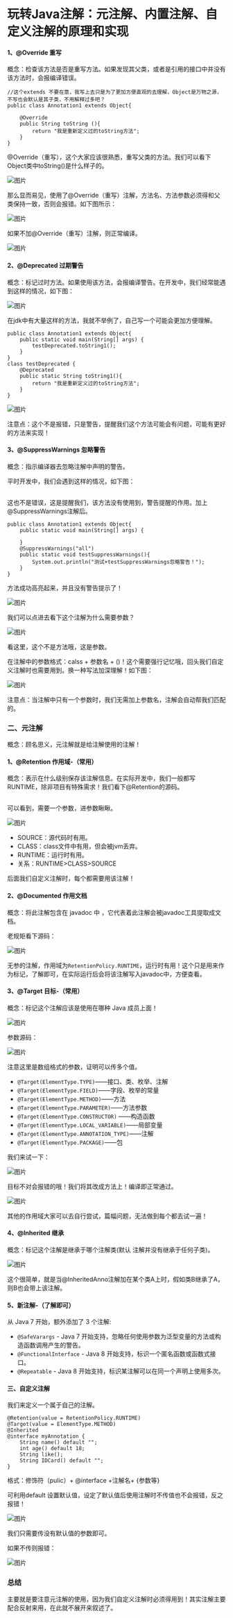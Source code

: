 # 玩转Java注解：元注解、内置注解、自定义注解的原理和实现



#### 1、@Override 重写

概念：检查该方法是否是重写方法。如果发现其父类，或者是引用的接口中并没有该方法时，会报编译错误。

```
//这个extends 不要在意，我写上去只是为了更加方便直观的去理解，Object是万物之源，不写也会默认是其子类，不用解释过多吧？
public class Annotation1 extends Object{

    @Override
    public String toString (){
        return "我是重新定义过的toString方法";
    }
}
```

@Override（重写），这个大家应该很熟悉，重写父类的方法。我们可以看下Object类中toString()是什么样子的。

![图片](https://mmbiz.qpic.cn/mmbiz_png/eQPyBffYbud9C0eVziaLd0OF93vvfW790iajnxys5LibynbLUQoPfDC9jFvjfSjuD7bskX48cSLQOSmC8lCHk24KA/640?wx_fmt=png&wxfrom=5&wx_lazy=1&wx_co=1)

那么显而易见，使用了@Override（重写）注解，方法名、方法参数必须得和父类保持一致，否则会报错。如下图所示：

![图片](https://mmbiz.qpic.cn/mmbiz_png/eQPyBffYbud9C0eVziaLd0OF93vvfW790hDdZAJJw7C8CWPn64ooiagyB1WricicR6lo2Hy8nUr4dibHnsh9WsMteqA/640?wx_fmt=png&wxfrom=5&wx_lazy=1&wx_co=1)

如果不加@Override（重写）注解，则正常编译。

![图片](https://mmbiz.qpic.cn/mmbiz_png/eQPyBffYbud9C0eVziaLd0OF93vvfW7905CRaHlqk1cWFjSWG5u2pVGDickjuA1EoHicEvwlYOIibrah7lprcKga6A/640?wx_fmt=png&wxfrom=5&wx_lazy=1&wx_co=1)

#### 2、@Deprecated 过期警告

概念：标记过时方法。如果使用该方法，会报编译警告。在开发中，我们经常能遇到这样的情况，如下图：

![图片](https://mmbiz.qpic.cn/mmbiz_png/eQPyBffYbud9C0eVziaLd0OF93vvfW790hJSq1bMHbhcrtGvdKcUzWEntLOE76qLia28XIn6IdXzA92xUFAAs03w/640?wx_fmt=png&wxfrom=5&wx_lazy=1&wx_co=1)

在jdk中有大量这样的方法，我就不举例了，自己写一个可能会更加方便理解。

```
public class Annotation1 extends Object{
    public static void main(String[] args) {
        testDeprecated.toString1();
    }
}
class testDeprecated {
    @Deprecated
    public static String toString1(){
        return "我是重新定义过的toString方法";
    }
}
```

![图片](https://mmbiz.qpic.cn/mmbiz_png/eQPyBffYbud9C0eVziaLd0OF93vvfW790XRGBSElzQmmSXfic7dDNAD5NACALyaJrTm7OjswBSYwJH98c2DMgL6Q/640?wx_fmt=png&wxfrom=5&wx_lazy=1&wx_co=1)

注意点：这个不是报错，只是警告，提醒我们这个方法可能会有问题，可能有更好的方法来实现！

#### 3、@SuppressWarnings 忽略警告

概念：指示编译器去忽略注解中声明的警告。

平时开发中，我们会遇到这样的情况，如下图：

![图片](data:image/gif;base64,iVBORw0KGgoAAAANSUhEUgAAAAEAAAABCAYAAAAfFcSJAAAADUlEQVQImWNgYGBgAAAABQABh6FO1AAAAABJRU5ErkJggg==)

这也不是错误，这是提醒我们，该方法没有使用到，警告提醒的作用。加上@SuppressWarnings注解后。

```
public class Annotation1 extends Object{
    public static void main(String[] args) {

    }
    @SuppressWarnings("all")
    public static void testSuppressWarnings(){
        System.out.println("测试+testSuppressWarnings忽略警告！");
    }
}
```

方法成功高亮起来，并且没有警告提示了！

![图片](https://mmbiz.qpic.cn/mmbiz_png/eQPyBffYbud9C0eVziaLd0OF93vvfW790PIxJXicTUJkW4TWZklUPnOj0ErFHF0rv52JG3xh3a5nKG6NgkaLMeCA/640?wx_fmt=png&wxfrom=5&wx_lazy=1&wx_co=1)

我们可以点进去看下这个注解为什么需要参数？

![图片](https://mmbiz.qpic.cn/mmbiz_png/eQPyBffYbud9C0eVziaLd0OF93vvfW790xiawpjU4ogibunW2GtyUOE9Q5PzOCp7IzUyOFJAFMs48mJOQYiaI3BpGA/640?wx_fmt=png&wxfrom=5&wx_lazy=1&wx_co=1)

看这里，这个不是方法哦，这是参数。

在注解中的参数格式：calss + 参数名 + ()！这个需要强行记忆哦，回头我们自定义注解时也需要用到。换一种写法加深理解！如下图：

![图片](https://mmbiz.qpic.cn/mmbiz_png/eQPyBffYbud9C0eVziaLd0OF93vvfW790wZDvOpMqzGPCAh8xTdWicrjgvpAWMApj24grJmK5zPpcV7WMyV9LiavA/640?wx_fmt=png&wxfrom=5&wx_lazy=1&wx_co=1)

注意点：当注解中只有一个参数时，我们无需加上参数名，注解会自动帮我们匹配的。

### 二、元注解

概念：顾名思义，元注解就是给注解使用的注解！

#### 1、@Retention 作用域-（常用）

概念：表示在什么级别保存该注解信息。在实际开发中，我们一般都写RUNTIME，除非项目有特殊需求！我们看下@Retention的源码。

![图片](data:image/gif;base64,iVBORw0KGgoAAAANSUhEUgAAAAEAAAABCAYAAAAfFcSJAAAADUlEQVQImWNgYGBgAAAABQABh6FO1AAAAABJRU5ErkJggg==)

可以看到，需要一个参数，进参数瞅瞅。

![图片](https://mmbiz.qpic.cn/mmbiz_png/eQPyBffYbud9C0eVziaLd0OF93vvfW790OaAOnIQexOGSVulF8HT5m7yBx3lbhiaWBteJCGNYFZSO4iaKRdkZEQfg/640?wx_fmt=png&wxfrom=5&wx_lazy=1&wx_co=1)

- SOURCE：源代码时有用。
- CLASS：class文件中有用，但会被jvm丢弃。
- RUNTIME：运行时有用。
- 关系：RUNTIME>CLASS>SOURCE

后面我们自定义注解时，每个都需要用该注解！

#### 2、@Documented 作用文档

概念：将此注解包含在 javadoc 中 ，它代表着此注解会被javadoc工具提取成文档。

老规矩看下源码：

![图片](https://mmbiz.qpic.cn/mmbiz_png/eQPyBffYbud9C0eVziaLd0OF93vvfW7909Qk1sbCR1SzQCMp0bJAsbEkrEYfUDhIexJnZlqK49Xw7KdDhfYOvxQ/640?wx_fmt=png&wxfrom=5&wx_lazy=1&wx_co=1)

无参的注解，作用域为`RetentionPolicy.RUNTIME`，运行时有用！这个只是用来作为标记，了解即可，在实际运行后会将该注解写入javadoc中，方便查看。

#### 3、@Target 目标-（常用）

概念：标记这个注解应该是使用在哪种 Java 成员上面！

![图片](https://mmbiz.qpic.cn/mmbiz_png/eQPyBffYbud9C0eVziaLd0OF93vvfW790ukkonfvpUzkPeq2lGD5iaxEFAibXibU1PQbGV33nNJD7iaVfg7UmI1r1WQ/640?wx_fmt=png&wxfrom=5&wx_lazy=1&wx_co=1)

参数源码：

![图片](https://mmbiz.qpic.cn/mmbiz_png/eQPyBffYbud9C0eVziaLd0OF93vvfW790KlSYic3YnolpiaDEqicXTGObDLEcgKgXnicMeyr4mfDSVAsiaEB7DhVaKRQ/640?wx_fmt=png&wxfrom=5&wx_lazy=1&wx_co=1)

注意这里是数组格式的参数，证明可以传多个值。

- `@Target(ElementType.TYPE)`——接口、类、枚举、注解
- `@Target(ElementType.FIELD)`——字段、枚举的常量
- `@Target(ElementType.METHOD)`——方法
- `@Target(ElementType.PARAMETER)`——方法参数
- `@Target(ElementType.CONSTRUCTOR)` ——构造函数
- `@Target(ElementType.LOCAL_VARIABLE)`——局部变量
- `@Target(ElementType.ANNOTATION_TYPE)`——注解
- `@Target(ElementType.PACKAGE)`——包

我们来试一下：

![图片](https://mmbiz.qpic.cn/mmbiz_png/eQPyBffYbud9C0eVziaLd0OF93vvfW790tic22ib0H80W5kTCjSjkibvcDL9PXWzibvYT74W5LEQQb8UibBpWF6PGNiaw/640?wx_fmt=png&wxfrom=5&wx_lazy=1&wx_co=1)

目标不对会报错的哦！我们将其改成方法上！编译即正常通过。

![图片](https://mmbiz.qpic.cn/mmbiz_png/eQPyBffYbud9C0eVziaLd0OF93vvfW790IkaiaTWDnu9tviac6RjRNkRY36XTC4ic55Qn6UL2G5xLW3tj3RibZf6D2w/640?wx_fmt=png&wxfrom=5&wx_lazy=1&wx_co=1)

其他的作用域大家可以去自行尝试，篇幅问题，无法做到每个都去试一遍！

#### 4、@Inherited 继承

概念：标记这个注解是继承于哪个注解类(默认 注解并没有继承于任何子类)。

![图片](https://mmbiz.qpic.cn/mmbiz_png/eQPyBffYbud9C0eVziaLd0OF93vvfW790p11KfIbnDzqiabYpO9VWeHyn70kCkE2jpjm5QTSEE93ibhACfmiaVRL1g/640?wx_fmt=png&wxfrom=5&wx_lazy=1&wx_co=1)

这个很简单，就是当@InheritedAnno注解加在某个类A上时，假如类B继承了A，则B也会带上该注解。

#### 5、新注解-（了解即可）

从 Java 7 开始，额外添加了 3 个注解:

- `@SafeVarargs` - Java 7 开始支持，忽略任何使用参数为泛型变量的方法或构造函数调用产生的警告。
- `@FunctionalInterface` - Java 8 开始支持，标识一个匿名函数或函数式接口。
- `@Repeatable` - Java 8 开始支持，标识某注解可以在同一个声明上使用多次。

#### 三、自定义注解

我们来定义一个属于自己的注解。

```
@Retention(value = RetentionPolicy.RUNTIME)
@Target(value = ElementType.METHOD)
@Inherited
@interface myAnnotation {
    String name() default "";
    int age() default 18;
    String like();
    String IDCard() default "";
}
```

格式：修饰符（pulic）+ @interface +注解名+ {参数等}

可利用default 设置默认值，设定了默认值后使用注解时不传值也不会报错，反之报错！

![图片](https://mmbiz.qpic.cn/mmbiz_png/eQPyBffYbud9C0eVziaLd0OF93vvfW790icjhxzHXzA7UC9hgiaMwq08cnNvQibGPic1BkNxibJFdk3tUqw5zwLhmHgA/640?wx_fmt=png&wxfrom=5&wx_lazy=1&wx_co=1)

我们只需要传没有默认值的参数即可。

如果不传则报错：

![图片](https://mmbiz.qpic.cn/mmbiz_png/eQPyBffYbud9C0eVziaLd0OF93vvfW790NiaBwricYpz2F2rYwOn1xDFfjJlk9Qog3HkWNOocnFAhJxib15so4wm3A/640?wx_fmt=png&wxfrom=5&wx_lazy=1&wx_co=1)

### 总结

主要就是要注意元注解的使用，因为我们自定义注解时必须得用到！其实注解主要配合反射来用，在此就不展开来叙述了。




